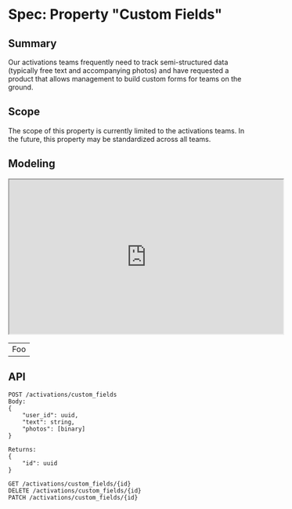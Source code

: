 # Spec: Property "Custom Fields"

## Summary
Our activations teams frequently need to track semi-structured data (typically free text and
accompanying photos) and have requested a product that allows management to build custom
forms for teams on the ground.

## Scope
The scope of this property is currently limited to the activations teams. In the future,
this property may be standardized across all teams.

## Modeling
<html>
<body>
<iframe width="560" height="315" src='https://dbdiagram.io/embed/61a013348c901501c0d32666'> </iframe>
</body>
</html>

<table>
    <tr>
        <td>Foo</td>
    </tr>
</table>


## API
```
POST /activations/custom_fields
Body:
{
    "user_id": uuid,
    "text": string,
    "photos": [binary]
}

Returns:
{
    "id": uuid
}

GET /activations/custom_fields/{id}
DELETE /activations/custom_fields/{id}
PATCH /activations/custom_fields/{id}
```
